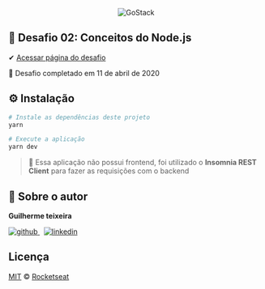 <p align="center">
    <img alt="GoStack" src="https://ap.imagensbrasil.org/images/2020/04/09/banner-bootcamp-gostack-11.png" />
</p>

## :rocket: Desafio 02: Conceitos do Node.js

✔ [Acessar página do desafio](https://github.com/Rocketseat/bootcamp-gostack-desafios/tree/master/desafio-conceitos-nodejs)

🏁 Desafio completado em 11 de abril de 2020

## ⚙️ Instalação

```Bash
# Instale as dependências deste projeto
yarn

# Execute a aplicação
yarn dev
```

> 🚧 Essa aplicação não possui frontend, foi utilizado o **Insomnia REST Client** para fazer as requisições com o backend

## 🙂 Sobre o autor

**Guilherme teixeira**

[![github](http://ap.imagensbrasil.org/images/2018/12/10/github-logo-1.png) ](https://github.com/guitexa)&nbsp;
[![linkedin](http://ap.imagensbrasil.org/images/2018/12/10/linkedin-1.png)](https://www.linkedin.com/in/guitexa/)

## Licença

[MIT](./LICENSE) &copy; [Rocketseat](https://rocketseat.com.br/)
